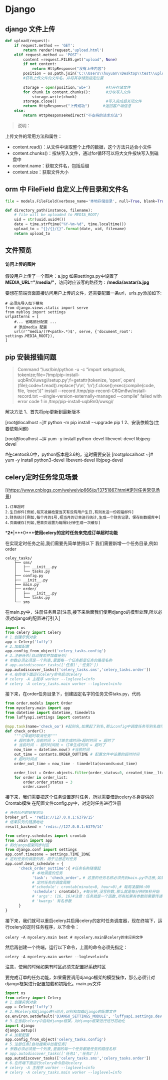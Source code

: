 



# Django 

## django 文件上传

```python
def upload(request):
	if request.method == 'GET':
		return render(request,'upload.html')
	elif request.method == 'POST':
		content =request.FILES.get("upload", None)
		if not content:
			return HttpResponse("没有上传内容")
		position = os.path.join('C:\\Users\\huyuan\\Desktop\\test\\upload',content.name)
		#获取上传文件的文件名，并将其存储到指定位置
 
		storage = open(position,'wb+')       #打开存储文件
		for chunk in content.chunks():       #分块写入文件
			storage.write(chunk)
		storage.close()                      #写入完成后关闭文件
		return HttpResponse("上传成功")      #返回客户端信息
	else:
		return HttpResponseRedirect("不支持的请求方法")
```

> 说明：

上传文件的常用方法和属性：

-   content.read()：从文件中读取整个上传的数据，这个方法只适合小文件
-   content.chunks()：按块写入文件，通过for循环可以将大文件按块写入到磁盘中
-   content.name：获取文件名，包括后缀
-   content.size：获取文件大小

## orm 中 FileField 自定义上传目录和文件名

```python
file = models.FileField(verbose_name='本地存储目录', null=True, blank=True,upload_to=directory_path)
```

```python
def directory_path(instance, filename):
    # file will be uploaded to MEDIA_ROOT/
    uid = str(uuid.uuid4())
    date = time.strftime("%Y-%m-%d", time.localtime())
    upload_to = "{}/{}/{}".format(date, uid, filename)
    return upload_to
```

## 文件预览 

#### **访问上传的图片**

假设用户上传了一个图片：a.jpg
如果settings.py中设置了**MEDIA_URL="/media/"**，访问时应该写的路径为：**/media/avatar/a.jpg**

要想在前端页面直接访问用户上传的文件，还需要配置一条url，urls.py添加如下:

```
# 必须先导入如下模块
from django.views.static import serve
from myblog import settings
urlpatterns = [
    #... 省略部分配置 ...
    # 添加media 配置
    url(r'^media/(?P<path>.*)$', serve, {'document_root': settings.MEDIA_ROOT}),
]
```

## pip 安装报错问题

> Command “/usr/bin/python -u -c “import setuptools, tokenize;file=’/tmp/pip-install-uqbRn0/uwsgi/setup.py’;f=getattr(tokenize, ‘open’, open)(file);code=f.read().replace(’\r\n’, ‘\n’);f.close();exec(compile(code, file, ‘exec’))” install --record /tmp/pip-record-C6Qm8w/install-record.txt --single-version-externally-managed --compile” failed with error code 1 in /tmp/pip-install-uqbRn0/uwsgi/

解决方法
1、首先将pip更新到最新版本

[root@localhost ~]# python -m pip install --upgrade pip
1
2、安装依赖包(主要依赖问题)

[root@localhost ~]# yum -y install python-devel libevent-devel libjpeg-devel

#在centos8.0中，python版本是3.6的，这时需要安装 
[root@localhost ~]# yum -y install python3-devel libevent-devel libjpeg-devel

## celery定时任务常见场景

[(https://www.cnblogs.com/weiweivip666/p/13751867.html#定时任务常见场景)

```
1.订单超时
2.生日邮件[例如,每天凌晨检查当天有没有用户生日,有则发送一份祝福邮件]
3.财务统计[例如,每个月的1号,把当月的订单进行统计,生成一个财务记录，保存到数据库中]
4.页面缓存[列如,把首页设置为每隔5分钟生成一次缓存]
```

***2\***|***0\*****使用celery的定时任务来完成订单超时功能**

在实现定时任务之前,我们需要先简单使用以下
我们需要新增一个任务目录,例如order



```shell
celey_tasks/
    ├── sms/
    │   ├── __init__.py
    │   └── tasks.py
    ├── config.py
    ├── __init__.py
    ├── main.py
    ├── order/
    │   ├── __init__.py
    │   └── tasks.py
    └── sms
```

在main.py中，注册任务目录[注意,接下来后面我们使用django的模型处理,所以必须对django的配置进行引入]



```python
import os
from celery import Celery
# 1.创建示例对象
app = Celery('luffy')
# 2.加载配置
app.config_from_object('celery_tasks.config')
# 3.注册任务[自动搜索并加载任务]
# 参数必须必须是一个列表,里面每一个任务都是任务的路径名称
# app.autodiscover_tasks(['任务1','任务2'])
app.autodiscover_tasks(['celery_tasks.sms','celery_tasks.order'])
# 4.在终端下面运行celery命令启动celery
# celery -A 主程序 worker --loglevel=info
# celery -A celery_tasks.main worker --loglevel=info
```

接下来，在order任务目录下，创建固定名字的任务文件taks.py，代码



```python
from order.models import Order
from mycelery.main import app
from datetime import datetime, timedelta
from luffyapi.settings import contants

@app.task(name='check_oo') #起别名,如果起了别名,那么config中调度任务写别名就行
def check_order():
    """订单超时取消任务"""
    # 超时条件,当前时间 > 订单生成时间+超时时间 = 超时了
    # 当前时间 - 超时时间段 > 订单生成时间 = 超时了
    now_time = datetime.now() #当前时间
    out_time = contants.ORDER_OUTTIME # 配置文件中设置的超时时间
    # 超时时间点
    order_out_time = now_time - timedelta(seconds=out_time)

    order_list = Order.objects.filter(order_status=0, created_time__lt=order_out_time)
    for order in order_list:
        order.order_status = 3
        order.save()
```

接下来，我们需要把这个任务设置定时任务，所以需要借助celery本身提供的Crontab模块
在配置文件config.py中，对定时任务进行注册



```python
# 任务队列的链接地址
broker_url = 'redis://127.0.0.1:6379/15'
# 结果队列的链接地址
result_backend = 'redis://127.0.0.1:6379/14'

from celery.schedules import crontab
from .main import app
# 和django框架同步时区
from django.conf import settings
app.conf.timezone = settings.TIME_ZONE
# 定时任务的调度列表，用于注册定时任务
app.conf.beat_schedule = {
      'check_order_outtime':{ #任务名称随便起
            # 本地调度的任务
            'task': 'check_order'，# 这里的任务名称必须先到main.py中注册,如果写了别名,直接写别名就可以了,没有写别名,需要用路径写法order.tasks.check_order
            # 定时任务的调度周期
            #'schedule': crontab(minute=0, hour=0),# 每周凌晨00:00
            'schedule': crontab(), #每分钟,没写秒数,那么就是每分钟的0秒开始
            # 'args': (16, 16)#注意：任务就是一个函数,所有如果有参数则需要传递
            # 'kwargs' 有名参数
      }
}
```

接下来，我们就可以重启celery并启用celery的定时任务调度器，现在终端下，运行celery的定时任务程序，以下命令：



```shell
celery -A mycelery.main beat # mycelery.main是celery的主应用文件
```

然后再创建一个终端，运行以下命令，上面的命令必须先指定：



```shell
celery -A mycelery.main worker --loglevel=info
```

注意，使用的时候如果有时区必须先配置好系统时区

要完成订单的任务功能，如果需要调用django框架的模型操作，那么必须针对django框架进行配置加载和初始化。main.py文件



```python
import os
from celery import Celery
# 1.创建实例对象
app = Celery('luffy')
# 2.把celery和django进行组合,识别和加载django的配置文件
os.environ.setdefault('DJANGO_SETTINGS_MODULE', 'luffyapi.settings.dev')
# 3.在当前celery中启动django框架，对django框架进行进行初始化
import django
django.setup()
# 4.加载配置
app.config_from_object('celery_tasks.config')
# 5.注册任务[自动搜索并加载任务]
# 参数必须必须是一个列表,里面的每一个任务都是任务的路径名称
# app.autodiscover_tasks(['任务1','任务2'])
app.autodiscover_tasks(['celery_tasks.sms','celery_tasks.order'])
# 6.在终端下面运行celery命令启动celery
# celery -A 主程序 worker --loglevel=info
# celery -A celery_tasks.main worker --loglevel=info
```

